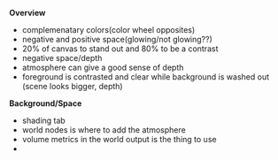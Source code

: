 **Overview**
- complemenatary colors(color wheel opposites)
- negative and positive space(glowing/not glowing??)
- 20% of canvas to stand out and 80% to be a contrast
- negative space/depth
- atmosphere can give a good sense of depth
- foreground is contrasted and clear while background is washed out (scene looks bigger, depth)

**Background/Space**
- shading tab
- world nodes is where to add the atmosphere
- volume metrics in the world output is the thing to use
- 
